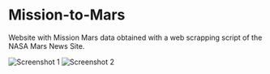 # Mission-to-Mars
Website with Mission Mars data obtained with a web scrapping script of the NASA Mars News Site. 


![Screenshot 1](https://github.com/cantugabriela/Mission-to-Mars/blob/master/Mission-to-Mars-Capture.PNG?raw=true)
![Screenshot 2](https://github.com/cantugabriela/Mission-to-Mars/blob/master/Mission-to-Mars-Capture2.PNG?raw=true)
